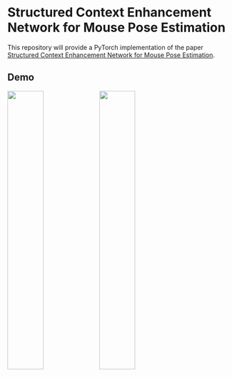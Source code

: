 # Structured Context Enhancement Network for Mouse Pose Estimation

This repository will provide a PyTorch implementation of the paper [ Structured Context Enhancement Network for Mouse Pose Estimation](https://arxiv.org/abs/2012.00630). 

## Demo

<img src="1-1.gif" width="40%">           <img src="1-2.gif" width="40%">

